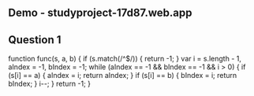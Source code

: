 ## Demo - studyproject-17d87.web.app

## Question 1

  function func(s, a, b) {
    if (s.match(/^$/)) {
      return -1;
    }
    var i = s.length - 1,
      aIndex = -1,
      bIndex = -1;
    while (aIndex == -1 && bIndex == -1 && i > 0) {
      if (s[i] == a) {
        aIndex = i;
        return aIndex;
      }
      if (s[i] == b) {
        bIndex = i;
        return bIndex;
      }
      i--;
    }
    return -1;
  }